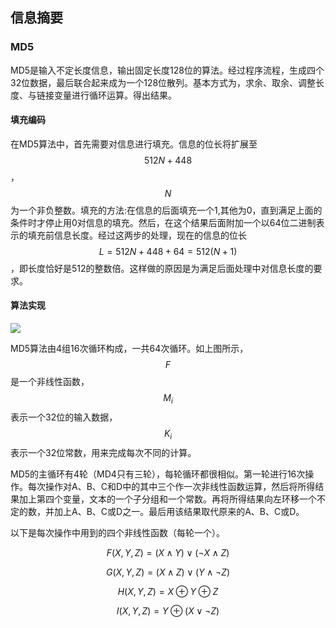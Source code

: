 ## 信息摘要

### MD5

MD5是输入不定长度信息，输出固定长度128位的算法。经过程序流程，生成四个32位数据，最后联合起来成为一个128位散列。基本方式为，求余、取余、调整长度、与链接变量进行循环运算。得出结果。

#### 填充编码

在MD5算法中，首先需要对信息进行填充。信息的位长将扩展至$$ 512N + 448 $$，$$N$$为一个非负整数。填充的方法:在信息的后面填充一个1,其他为0，直到满足上面的条件时才停止用0对信息的填充。然后，在这个结果后面附加一个以64位二进制表示的填充前信息长度。经过这两步的处理，现在的信息的位长$$ L =512N+448+64=512(N+1) $$，即长度恰好是512的整数倍。这样做的原因是为满足后面处理中对信息长度的要求。

#### 算法实现

![](https://upload.wikimedia.org/wikipedia/commons/a/ab/MD5.png)

MD5算法由4组16次循环构成，一共64次循环。如上图所示，$$ F $$是一个非线性函数，$$ M_i $$表示一个32位的输入数据，$$ K_i $$表示一个32位常数，用来完成每次不同的计算。

MD5的主循环有4轮（MD4只有三轮），每轮循环都很相似。第一轮进行16次操作。每次操作对A、B、C和D中的其中三个作一次非线性函数运算，然后将所得结果加上第四个变量，文本的一个子分组和一个常数。再将所得结果向左环移一个不定的数，并加上A、B、C或D之一。最后用该结果取代原来的A、B、C或D。

以下是每次操作中用到的四个非线性函数（每轮一个）。

$$ F(X,Y,Z) = (X\wedge{Y}) \vee (\neg{X} \wedge{Z})$$

$$ G(X,Y,Z) = (X\wedge{Z}) \vee (Y \wedge \neg{Z}) $$

$$ H(X,Y,Z) = X \oplus Y \oplus Z $$

$$ I(X,Y,Z) = Y \oplus (X \vee \neg{Z}) $$

